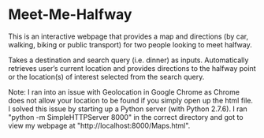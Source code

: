 # Meet-Me-Halfway

This is an interactive webpage that provides a map and directions (by car, walking, biking or public transport) for two people looking to meet halfway.

Takes a destination and search query (i.e. dinner) as inputs. Automatically retrieves user’s current location and provides directions to the halfway point or the location(s) of interest selected from the search query.

Note: I ran into an issue with Geolocation in Google Chrome as Chrome does not allow your location to be found if you simply open up the html file. I solved this issue by starting up a Python server (with Python 2.7.6). I ran "python -m SimpleHTTPServer 8000" in the correct directory and got to view my webpage at "http://localhost:8000/Maps.html".
